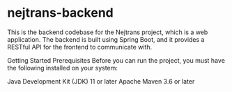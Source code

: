 # nejtrans-backend
This is the backend codebase for the Nejtrans project, which is a web application. The backend is built using Spring Boot, and it provides a RESTful API for the frontend to communicate with.


Getting Started
Prerequisites
Before you can run the project, you must have the following installed on your system:

Java Development Kit (JDK) 11 or later
Apache Maven 3.6 or later
